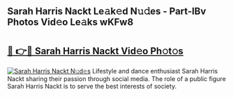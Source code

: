 ## Sarah Harris Nackt Le𝚊k𝚎d N𝚞𝚍es - Part-IBv Photos Vid𝚎o Le𝚊ks wKFw8

# <h2><a href="http://fb6vex.evod.top/?m=Sarah+Harris+Nackt">🔗 👉🔴 Sarah Harris Nackt Vid𝚎o Ph𝚘t𝚘s</a></h2>

[![Sarah Harris Nackt N𝚞d𝚎s](https://i.imgur.com/8V9OHl7.gif)](http://fb6vex.evod.top/?m=Sarah+Harris+Nackt)
Lifestyle and dance enthusiast Sarah Harris Nackt sharing their passion through social media. The role of a public figure Sarah Harris Nackt is to serve the best interests of society. 
